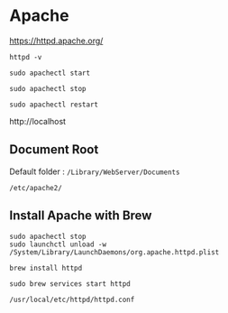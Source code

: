 # Apache

https://httpd.apache.org/

```shell
httpd -v

sudo apachectl start

sudo apachectl stop

sudo apachectl restart
```

http://localhost

## Document Root

Default folder : `/Library/WebServer/Documents`

`/etc/apache2/`

## Install Apache with Brew

```shell
sudo apachectl stop
sudo launchctl unload -w /System/Library/LaunchDaemons/org.apache.httpd.plist

brew install httpd

sudo brew services start httpd
```

`/usr/local/etc/httpd/httpd.conf`
